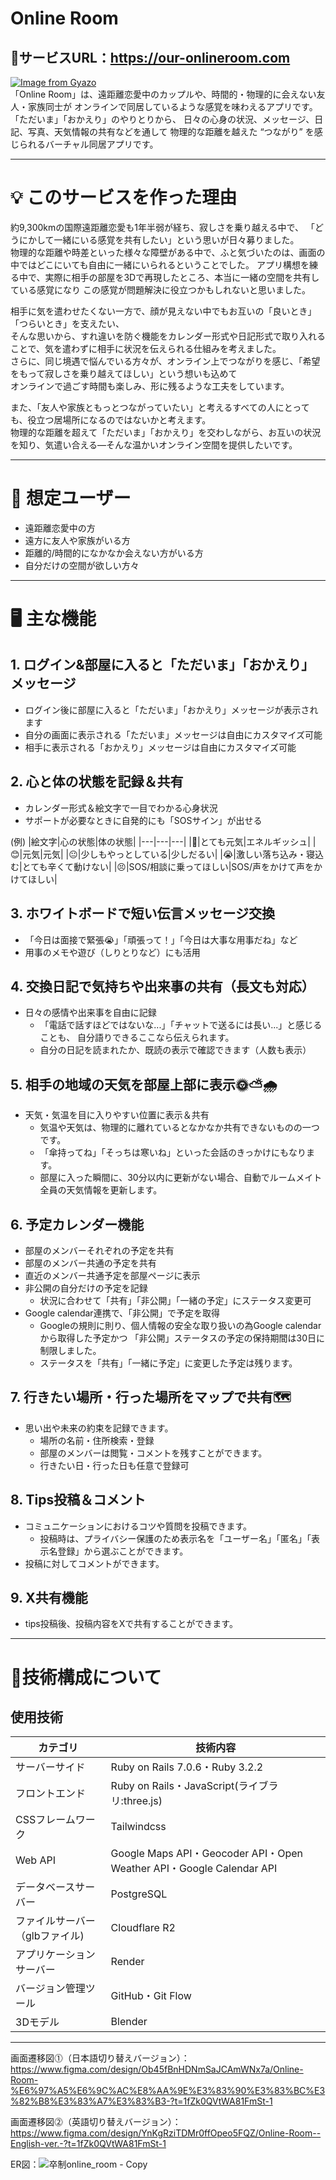 # Online Room<br>
## 🔗サービスURL：https://our-onlineroom.com<br>
[![Image from Gyazo](https://i.gyazo.com/6e473157b6ba9cd8194076c045b624b4.png)](https://gyazo.com/6e473157b6ba9cd8194076c045b624b4)<br>
「Online Room」は、遠距離恋愛中のカップルや、時間的・物理的に会えない友人・家族同士が
オンラインで同居しているような感覚を味わえるアプリです。<br>
「ただいま」「おかえり」のやりとりから、
日々の心身の状況、メッセージ、日記、写真、天気情報の共有などを通して
物理的な距離を越えた “つながり” を感じられるバーチャル同居アプリです。
___
# 💡 このサービスを作った理由<br>
約9,300kmの国際遠距離恋愛も1年半弱が経ち、寂しさを乗り越える中で、
「どうにかして一緒にいる感覚を共有したい」という思いが日々募りました。<br>
物理的な距離や時差といった様々な障壁がある中で、ふと気づいたのは、画面の中ではどこにいても自由に一緒にいられるということでした。
アプリ構想を練る中で、実際に相手の部屋を3Dで再現したところ、本当に一緒の空間を共有している感覚になり
この感覚が問題解決に役立つかもしれないと思いました。

相手に気を遣わせたくない一方で、顔が見えない中でもお互いの「良いとき」「つらいとき」を支えたい、<br>
そんな思いから、すれ違いを防ぐ機能をカレンダー形式や日記形式で取り入れることで、気を遣わずに相手に状況を伝えられる仕組みを考えました。<br>
さらに、同じ境遇で悩んでいる方々が、オンライン上でつながりを感じ、「希望をもって寂しさを乗り越えてほしい」という想いも込めて<br>
オンラインで過ごす時間も楽しみ、形に残るような工夫をしています。

また、「友人や家族ともっとつながっていたい」と考えるすべての人にとっても、役立つ居場所になるのではないかと考えます。<br>
物理的な距離を超えて「ただいま」「おかえり」を交わしながら、お互いの状況を知り、気遣い合える—そんな温かいオンライン空間を提供したいです。

___
# 👥 想定ユーザー
- 遠距離恋愛中の方
- 遠方に友人や家族がいる方
- 距離的/時間的になかなか会えない方がいる方
- 自分だけの空間が欲しい方々
___
# 🖥️ 主な機能
## 1. ログイン&部屋に入ると「ただいま」「おかえり」メッセージ
- ログイン後に部屋に入ると「ただいま」「おかえり」メッセージが表示されます
- 自分の画面に表示される「ただいま」メッセージは自由にカスタマイズ可能
- 相手に表示される「おかえり」メッセージは自由にカスタマイズ可能

## 2. 心と体の状態を記録＆共有
- カレンダー形式＆絵文字で一目でわかる心身状況
- サポートが必要なときに自発的にも「SOSサイン」が出せる

(例)
|絵文字|心の状態|体の状態|
|---|---|---|
|🥳|とても元気|エネルギッシュ|
|😊|元気|元気|
|😐|少しもやっとしている|少しだるい|
|😭|激しい落ち込み・寝込む|とても辛くて動けない|
|😣|SOS/相談に乗ってほしい|SOS/声をかけて声をかけてほしい|

## 3. ホワイトボードで短い伝言メッセージ交換
-  「今日は面接で緊張😭」「頑張って！」「今日は大事な用事だね」など
- 用事のメモや遊び（しりとりなど）にも活用

## 4. 交換日記で気持ちや出来事の共有（長文も対応）
- 日々の感情や出来事を自由に記録
  - 「電話で話すほどではないな...」「チャットで送るには長い...」と感じることも、
自分語りできるここなら伝えられます。
  - 自分の日記を読まれたか、既読の表示で確認できます（人数も表示）

## 5. 相手の地域の天気を部屋上部に表示🌞⛅🌧
- 天気・気温を目に入りやすい位置に表示＆共有
  - 気温や天気は、物理的に離れているとなかなか共有できないものの一つです。
  - 「傘持ってね」「そっちは寒いね」といった会話のきっかけにもなります。
  - 部屋に入った瞬間に、30分以内に更新がない場合、自動でルームメイト全員の天気情報を更新します。

## 6. 予定カレンダー機能
- 部屋のメンバーそれぞれの予定を共有
- 部屋のメンバー共通の予定を共有
- 直近のメンバー共通予定を部屋ページに表示
- 非公開の自分だけの予定を記録
  - 状況に合わせて「共有」「非公開」「一緒の予定」にステータス変更可
- Google calendar連携で、「非公開」で予定を取得
  - Googleの規則に則り、個人情報の安全な取り扱いの為Google calendarから取得した予定かつ
   「非公開」ステータスの予定の保持期間は30日に制限しました。
  - ステータスを「共有」「一緒に予定」に変更した予定は残ります。

## 7. 行きたい場所・行った場所をマップで共有🗺️
- 思い出や未来の約束を記録できます。
  - 場所の名前・住所検索・登録
  - 部屋のメンバーは閲覧・コメントを残すことができます。
  - 行きたい日・行った日も任意で登録可
 
## 8. Tips投稿＆コメント
- コミュニケーションにおけるコツや質問を投稿できます。
  - 投稿時は、プライバシー保護のため表示名を「ユーザー名」「匿名」「表示名登録」から選ぶことができます。
- 投稿に対してコメントができます。

## 9. X共有機能
- tips投稿後、投稿内容をXで共有することができます。
___
# 🔧技術構成について
## 使用技術
|カテゴリ|技術内容|
|---|---|
|サーバーサイド|Ruby on Rails 7.0.6・Ruby 3.2.2|
|フロントエンド|Ruby on Rails・JavaScript(ライブラリ:three.js)|
|CSSフレームワーク|Tailwindcss|
|Web API|Google Maps API・Geocoder API・Open Weather API・Google Calendar API|
|データベースサーバー|PostgreSQL|
|ファイルサーバー（glbファイル)|Cloudflare R2|
|アプリケーションサーバー|Render|
|バージョン管理ツール|GitHub・Git Flow|
|3Dモデル|Blender|

___
画面遷移図⓵（日本語切り替えバージョン）：https://www.figma.com/design/Ob45fBnHDNmSaJCAmWNx7a/Online-Room-%E6%97%A5%E6%9C%AC%E8%AA%9E%E3%83%90%E3%83%BC%E3%82%B8%E3%83%A7%E3%83%B3-?t=1fZk0QVtWA81FmSt-1

画面遷移図⓶（英語切り替えバージョン）：https://www.figma.com/design/YnKgRziTDMr0ffOpeo5FQZ/Online-Room--English-ver.-?t=1fZk0QVtWA81FmSt-1

ER図：![卒制online_room - Copy](https://github.com/user-attachments/assets/b6cc794a-46b6-425f-b1e4-876a8e238eb6)


